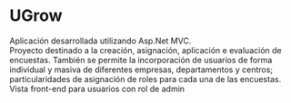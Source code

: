 # UGrow

Aplicación desarrollada utilizando Asp.Net MVC.<br>Proyecto destinado a la creación, asignación, aplicación e evaluación de encuestas. También se permite la incorporación de usuarios de forma individual y masiva de diferentes empresas, departamentos y centros; particularidades de asignación de roles para cada una de las encuestas. Vista front-end para usuarios con rol de admin
